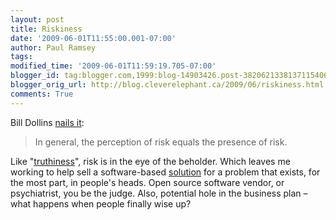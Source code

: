 ```yaml
---
layout: post
title: Riskiness
date: '2009-06-01T11:55:00.001-07:00'
author: Paul Ramsey
tags: 
modified_time: '2009-06-01T11:59:19.705-07:00'
blogger_id: tag:blogger.com,1999:blog-14903426.post-3820621338137115406
blogger_orig_url: http://blog.cleverelephant.ca/2009/06/riskiness.html
comments: True
---
```


Bill Dollins [nails it](http://geobabble.wordpress.com/2009/06/01/opengeo-suite-–-a-milestone/):

> In general, the perception of risk equals the presence of risk.

Like "[truthiness](http://en.wikipedia.org/wiki/Truthiness)", risk is in the eye of the beholder. Which leaves me working to help sell a software-based [solution](http://opengeo.org/products/suite/) for a problem that exists, for the most part, in people's heads. Open source software vendor, or psychiatrist, you be the judge. Also, potential hole in the business plan &ndash; what happens when people finally wise up?

